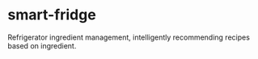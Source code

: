 # smart-fridge
Refrigerator ingredient management, intelligently recommending recipes based on ingredient.

